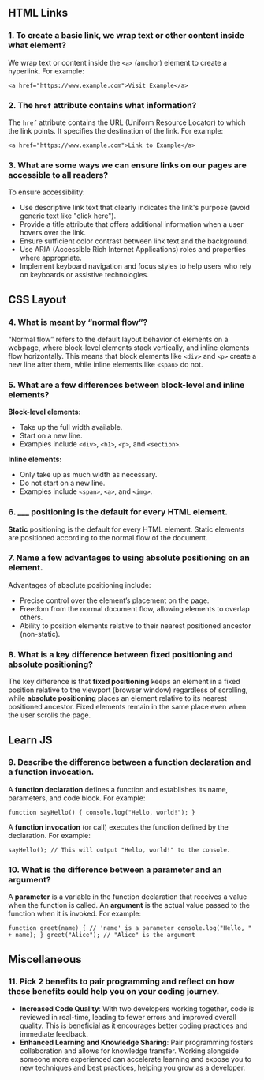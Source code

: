 ## HTML Links

### 1. To create a basic link, we wrap text or other content inside what element?

We wrap text or content inside the `<a>` (anchor) element to create a hyperlink. For example:

`<a href="https://www.example.com">Visit Example</a>` 

### 2. The `href` attribute contains what information?

The `href` attribute contains the URL (Uniform Resource Locator) to which the link points. It specifies the destination of the link. For example:

`<a href="https://www.example.com">Link to Example</a>` 

### 3. What are some ways we can ensure links on our pages are accessible to all readers?

To ensure accessibility:

- Use descriptive link text that clearly indicates the link's purpose (avoid generic text like "click here").
- Provide a title attribute that offers additional information when a user hovers over the link.
- Ensure sufficient color contrast between link text and the background.
- Use ARIA (Accessible Rich Internet Applications) roles and properties where appropriate.
- Implement keyboard navigation and focus styles to help users who rely on keyboards or assistive technologies.

## CSS Layout

### 4. What is meant by “normal flow”?

“Normal flow” refers to the default layout behavior of elements on a webpage, where block-level elements stack vertically, and inline elements flow horizontally. This means that block elements like `<div>` and `<p>` create a new line after them, while inline elements like `<span>` do not.

### 5. What are a few differences between block-level and inline elements?

**Block-level elements:**

- Take up the full width available.
- Start on a new line.
- Examples include `<div>`, `<h1>`, `<p>`, and `<section>`.

**Inline elements:**

- Only take up as much width as necessary.
- Do not start on a new line.
- Examples include `<span>`, `<a>`, and `<img>`.

### 6. ___ positioning is the default for every HTML element.

**Static** positioning is the default for every HTML element. Static elements are positioned according to the normal flow of the document.

### 7. Name a few advantages to using absolute positioning on an element.

Advantages of absolute positioning include:

- Precise control over the element’s placement on the page.
- Freedom from the normal document flow, allowing elements to overlap others.
- Ability to position elements relative to their nearest positioned ancestor (non-static).

### 8. What is a key difference between fixed positioning and absolute positioning?

The key difference is that **fixed positioning** keeps an element in a fixed position relative to the viewport (browser window) regardless of scrolling, while **absolute positioning** places an element relative to its nearest positioned ancestor. Fixed elements remain in the same place even when the user scrolls the page.

## Learn JS

### 9. Describe the difference between a function declaration and a function invocation.

A **function declaration** defines a function and establishes its name, parameters, and code block. For example:

`function sayHello() {
    console.log("Hello, world!");
}` 

A **function invocation** (or call) executes the function defined by the declaration. For example:

`sayHello(); // This will output "Hello, world!" to the console.` 

### 10. What is the difference between a parameter and an argument?

A **parameter** is a variable in the function declaration that receives a value when the function is called. An **argument** is the actual value passed to the function when it is invoked. For example:

`function greet(name) { // 'name' is a parameter
    console.log("Hello, " + name);
}
greet("Alice"); // "Alice" is the argument` 

## Miscellaneous

### 11. Pick 2 benefits to pair programming and reflect on how these benefits could help you on your coding journey.

- **Increased Code Quality**: With two developers working together, code is reviewed in real-time, leading to fewer errors and improved overall quality. This is beneficial as it encourages better coding practices and immediate feedback.
- **Enhanced Learning and Knowledge Sharing**: Pair programming fosters collaboration and allows for knowledge transfer. Working alongside someone more experienced can accelerate learning and expose you to new techniques and best practices, helping you grow as a developer.

